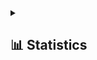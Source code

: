 <details>
  <summary><h2>📊 Statistics</h2></summary>

  <div>
    <h1 align="center">Hi 👋, I'm MIRZA SAIKAT AHMMED</h1>
    <h3 align="center">The best way to learn something is to build something</h3>

    <p align="left"> <img src="https://komarev.com/ghpvc/?username=mirzasaikatahmmed&label=Profile%20views&color=0e75b6&style=flat" alt="mirzasaikatahmmed" /> </p>

    <p align="left"> <img align="center" src="https://metrics.lecoq.io/mirzasaikatahmmed" /> </p>

    <p align="center">
      <table>
          <tr>
          <th>Profile stats  </th>
          <th>Language Contribution</th>
        </tr>
          <tr>
          <td><img alt="Devorein :: Profile Stats" src="https://github-readme-stats.vercel.app/api?username=mirzasaikatahmmed&show_icons=true&theme=dark"> </td>
          <td><img alt="Devorein :: Top Langs]" src="https://github-readme-stats.vercel.app/api/top-langs/?username=mirzasaikatahmmed&langs_count=10&theme=tokyonight&layout=compact&hide=html"> </td>
        </tr>
      </table>
    </p>

    <p align="left"> <a href="https://twitter.com/mirza_saikat" target="blank"><img src="https://img.shields.io/twitter/follow/mirza_saikat?logo=twitter&style=for-the-badge" alt="mirza_saikat" /></a> </p>

    - 🔭 I’m currently working on [Online Code Editor](https://onlinecodeeditorai.ml/)

    - 🌱 I’m currently learning **Computer Science and Engineering**

    - 👨‍💻 All of my projects are available at [https://netlify.mirzasaikatahmmed.info/](https://netlify.mirzasaikatahmmed.info/)

    - 📝 I regularly write articles on [https://blog.mirzasaikatahmmed.info/](https://blog.mirzasaikatahmmed.info/)

    - 💬 Ask me about **React, Vue**

    - 📫 How to reach me **mirzasaikatahmmed@gmail.com**

    - 📄 Know about my experiences [https://mirzasaikatahmmed.info/](https://mirzasaikatahmmed.info/)

    - ⚡ Fun fact **I think I am funny**

    <!--### Blogs posts -->
    <!-- BLOG-POST-LIST:START -->
    <!-- BLOG-POST-LIST:END -->

    <h3 align="left">Connect with me:</h3>
    <p align="left">
    <a href="https://codepen.io/mirzasaikatahmmed" target="blank"><img align="center" src="https://raw.githubusercontent.com/rahuldkjain/github-profile-readme-generator/master/src/images/icons/Social/codepen.svg" alt="mirzasaikatahmmed" height="30" width="40" /></a>
    <a href="https://dev.to/mirzasaikatahmmed" target="blank"><img align="center" src="https://raw.githubusercontent.com/rahuldkjain/github-profile-readme-generator/master/src/images/icons/Social/devto.svg" alt="mirzasaikatahmmed" height="30" width="40" /></a>
    <a href="https://twitter.com/mirza_saikat" target="blank"><img align="center" src="https://raw.githubusercontent.com/rahuldkjain/github-profile-readme-generator/master/src/images/icons/Social/twitter.svg" alt="mirza_saikat" height="30" width="40" /></a>
    <a href="https://linkedin.com/in/mirzasaikatahmmed" target="blank"><img align="center" src="https://raw.githubusercontent.com/rahuldkjain/github-profile-readme-generator/master/src/images/icons/Social/linked-in-alt.svg" alt="mirzasaikatahmmed" height="30" width="40" /></a>
    <a href="https://stackoverflow.com/users/14472338" target="blank"><img align="center" src="https://raw.githubusercontent.com/rahuldkjain/github-profile-readme-generator/master/src/images/icons/Social/stack-overflow.svg" alt="14472338" height="30" width="40" /></a>
    <a href="https://codesandbox.com/mirzasaikatahmmed" target="blank"><img align="center" src="https://raw.githubusercontent.com/rahuldkjain/github-profile-readme-generator/master/src/images/icons/Social/codesandbox.svg" alt="mirzasaikatahmmed" height="30" width="40" /></a>
    <a href="https://kaggle.com/mirzasaikatahmmed" target="blank"><img align="center" src="https://raw.githubusercontent.com/rahuldkjain/github-profile-readme-generator/master/src/images/icons/Social/kaggle.svg" alt="mirzasaikatahmmed" height="30" width="40" /></a>
    <a href="https://fb.com/mirzasaikatahmmed121" target="blank"><img align="center" src="https://raw.githubusercontent.com/rahuldkjain/github-profile-readme-generator/master/src/images/icons/Social/facebook.svg" alt="mirzasaikatahmmed121" height="30" width="40" /></a>
    <a href="https://instagram.com/mirzasaikat.ahmmed" target="blank"><img align="center" src="https://raw.githubusercontent.com/rahuldkjain/github-profile-readme-generator/master/src/images/icons/Social/instagram.svg" alt="mirzasaikat.ahmmed" height="30" width="40" /></a>
    <a href="https://dribbble.com/mirzasaikatahmmed" target="blank"><img align="center" src="https://raw.githubusercontent.com/rahuldkjain/github-profile-readme-generator/master/src/images/icons/Social/dribbble.svg" alt="mirzasaikatahmmed" height="30" width="40" /></a>
    <a href="https://www.behance.net/mirzasaikatahmmed" target="blank"><img align="center" src="https://raw.githubusercontent.com/rahuldkjain/github-profile-readme-generator/master/src/images/icons/Social/behance.svg" alt="mirzasaikatahmmed" height="30" width="40" /></a>
    <a href="https://hashnode.com/@mirzasaikatahmmed" target="blank"><img align="center" src="https://raw.githubusercontent.com/rahuldkjain/github-profile-readme-generator/master/src/images/icons/Social/hashnode.svg" alt="@mirzasaikatahmmed" height="30" width="40" /></a>
    <a href="https://medium.com/@mirzasaikatahmmed" target="blank"><img align="center" src="https://raw.githubusercontent.com/rahuldkjain/github-profile-readme-generator/master/src/images/icons/Social/medium.svg" alt="@mirzasaikatahmmed" height="30" width="40" /></a>
    <a href="https://www.youtube.com/c/mirza saikat ahmmed" target="blank"><img align="center" src="https://raw.githubusercontent.com/rahuldkjain/github-profile-readme-generator/master/src/images/icons/Social/youtube.svg" alt="mirza saikat ahmmed" height="30" width="40" /></a>
    <a href="https://www.codechef.com/users/mirzasaikatahmmed" target="blank"><img align="center" src="https://cdn.jsdelivr.net/npm/simple-icons@3.1.0/icons/codechef.svg" alt="mirzasaikatahmmed" height="30" width="40" /></a>
    <a href="https://www.hackerrank.com/mirzasaikat" target="blank"><img align="center" src="https://raw.githubusercontent.com/rahuldkjain/github-profile-readme-generator/master/src/images/icons/Social/hackerrank.svg" alt="mirzasaikat" height="30" width="40" /></a>
    <a href="https://codeforces.com/profile/mirzasaikatahmmed" target="blank"><img align="center" src="https://raw.githubusercontent.com/rahuldkjain/github-profile-readme-generator/master/src/images/icons/Social/codeforces.svg" alt="mirzasaikatahmmed" height="30" width="40" /></a>
    <a href="https://www.leetcode.com/mirzasaikatahmmed" target="blank"><img align="center" src="https://raw.githubusercontent.com/rahuldkjain/github-profile-readme-generator/master/src/images/icons/Social/leet-code.svg" alt="mirzasaikatahmmed" height="30" width="40" /></a>
    <a href="https://www.hackerearth.com/@mirzasaikatahmmed" target="blank"><img align="center" src="https://raw.githubusercontent.com/rahuldkjain/github-profile-readme-generator/master/src/images/icons/Social/hackerearth.svg" alt="@mirzasaikatahmmed" height="30" width="40" /></a>
    <a href="https://auth.geeksforgeeks.org/user/mirzasaikatahmmed/profile" target="blank"><img align="center" src="https://raw.githubusercontent.com/rahuldkjain/github-profile-readme-generator/master/src/images/icons/Social/geeks-for-geeks.svg" alt="mirzasaikatahmmed/profile" height="30" width="40" /></a>
    <a href="https://www.topcoder.com/members/mirzasaikatahmmed" target="blank"><img align="center" src="https://raw.githubusercontent.com/rahuldkjain/github-profile-readme-generator/master/src/images/icons/Social/topcoder.svg" alt="mirzasaikatahmmed" height="30" width="40" /></a>
    <a href="https://discord.gg/fCgYkPTw" target="blank"><img align="center" src="https://raw.githubusercontent.com/rahuldkjain/github-profile-readme-generator/master/src/images/icons/Social/discord.svg" alt="fCgYkPTw" height="30" width="40" /></a>
    <a href="/mirzasaikatahmmed.netlify.app" target="blank"><img align="center" src="https://raw.githubusercontent.com/rahuldkjain/github-profile-readme-generator/master/src/images/icons/Social/rss.svg" alt="mirzasaikatahmmed.netlify.app" height="30" width="40" /></a>
    </p>

  </div>
</details>
